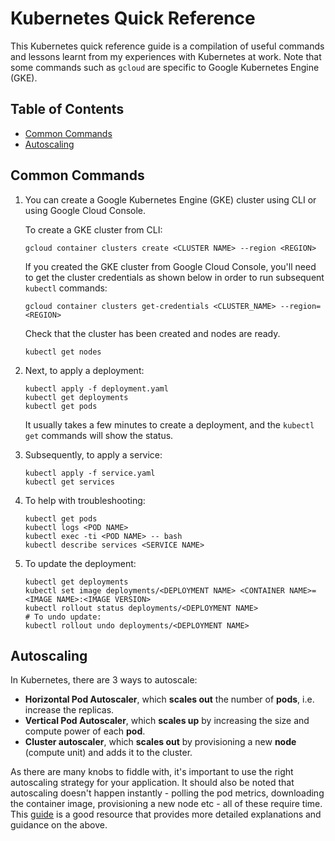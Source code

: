 # Kubernetes Quick Reference

This Kubernetes quick reference guide is a compilation of useful commands and lessons learnt from my experiences with Kubernetes at work. Note that some commands such as `gcloud` are specific to Google Kubernetes Engine (GKE). 

## Table of Contents
- [Common Commands](#common-commands)
- [Autoscaling](#autoscaling)

## Common Commands

1. You can create a Google Kubernetes Engine (GKE) cluster using CLI or using Google Cloud Console.
    
    To create a GKE cluster from CLI:
    ```
    gcloud container clusters create <CLUSTER NAME> --region <REGION>
    ```

    If you created the GKE cluster from Google Cloud Console, you'll need to get the cluster credentials as shown below in order to run subsequent `kubectl` commands:
    ```
    gcloud container clusters get-credentials <CLUSTER_NAME> --region=<REGION>
    ```

    Check that the cluster has been created and nodes are ready.
    ```
    kubectl get nodes
    ```

2. Next, to apply a deployment:
    ```
    kubectl apply -f deployment.yaml
    kubectl get deployments
    kubectl get pods
    ```
    It usually takes a few minutes to create a deployment, and the `kubectl get` commands will show the status.

3. Subsequently, to apply a service:
    ```
    kubectl apply -f service.yaml
    kubectl get services
    ```

4. To help with troubleshooting:
    ```
    kubectl get pods
    kubectl logs <POD NAME>
    kubectl exec -ti <POD NAME> -- bash
    kubectl describe services <SERVICE NAME>
    ```

5. To update the deployment:
    ```
    kubectl get deployments
    kubectl set image deployments/<DEPLOYMENT NAME> <CONTAINER NAME>=<IMAGE NAME>:<IMAGE VERSION>
    kubectl rollout status deployments/<DEPLOYMENT NAME>
    # To undo update:
    kubectl rollout undo deployments/<DEPLOYMENT NAME>
    ```

## Autoscaling

In Kubernetes, there are 3 ways to autoscale:
- **Horizontal Pod Autoscaler**, which **scales out** the number of **pods**, i.e. increase the replicas.
- **Vertical Pod Autoscaler**, which **scales up** by increasing the size and compute power of each **pod**.
- **Cluster autoscaler**, which **scales out** by provisioning a new **node** (compute unit) and adds it to the cluster.

As there are many knobs to fiddle with, it's important to use the right autoscaling strategy for your application. It should also be noted that autoscaling doesn't happen instantly - polling the pod metrics, downloading the container image, provisioning a new node etc - all of these require time. This [guide](https://learnk8s.io/kubernetes-autoscaling-strategies) is a good resource that provides more detailed explanations and guidance on the above.